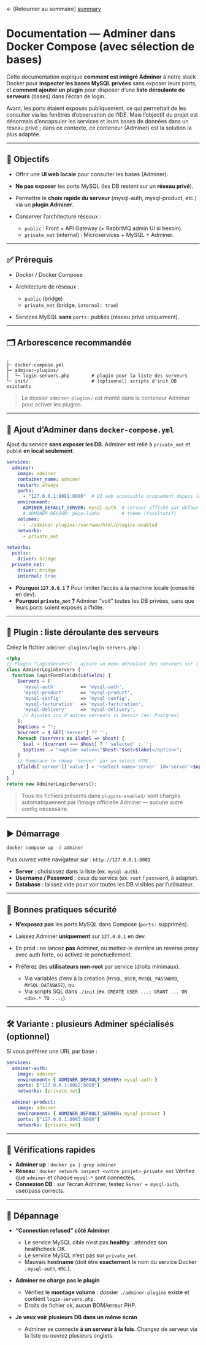 ← [Retourner au sommaire] [summary]


# Documentation — Adminer dans Docker Compose (avec sélection de bases)

Cette documentation explique **comment est intégré Adminer** à notre stack Docker pour **inspecter les bases MySQL privées** sans exposer leurs ports, et **comment ajouter un plugin** pour disposer d’une **liste déroulante de serveurs** (bases) dans l’écran de login.

Avant, les ports étaient exposés publiquement, ce qui permettait de les consulter via les fenêtres d’observation de l’IDE. Mais l’objectif du projet est désormais d’encapsuler les services et leurs bases de données dans un réseau privé ; dans ce contexte, ce conteneur (Adminer) est la solution la plus adaptée.

---

## 🎯 Objectifs

* Offrir une **UI web locale** pour consulter les bases (Adminer).
* **Ne pas exposer** les ports MySQL (les DB restent sur un **réseau privé**).
* Permettre le **choix rapide du serveur** (mysql-auth, mysql-product, etc.) via un **plugin Adminer**.
* Conserver l’architecture réseaux :

    * `public` : Front + API Gateway (+ RabbitMQ admin UI si besoin).
    * `private_net` (internal) : Microservices + MySQL + Adminer.

---

## ✅ Prérequis

* Docker / Docker Compose
* Architecture de réseaux :

    * `public` (bridge)
    * `private_net` (bridge, `internal: true`)
* Services MySQL **sans** `ports:` publiés (réseau privé uniquement).

---

## 🗂️ Arborescence recommandée

```
.
├─ docker-compose.yml
├─ adminer-plugins/
│  └─ login-servers.php        # plugin pour la liste des serveurs
└─ init/                       # (optionnel) scripts d’init DB existants
```

> Le dossier `adminer-plugins/` est monté dans le conteneur Adminer pour activer les plugins.

---

## 🧩 Ajout d’Adminer dans `docker-compose.yml`

Ajout du service **sans exposer les DB**. Adminer est relié à `private_net` et publié **en local seulement**.

```yaml
services:
  adminer:
    image: adminer
    container_name: adminer
    restart: always
    ports:
      - "127.0.0.1:8081:8080"  # UI web accessible uniquement depuis la machine locale
    environment:
      ADMINER_DEFAULT_SERVER: mysql-auth  # serveur affiché par défaut (facultatif)
      # ADMINER_DESIGN: pepa-linha        # thème (facultatif)
    volumes:
      - ./adminer-plugins:/var/www/html/plugins-enabled
    networks:
      - private_net

networks:
  public:
    driver: bridge
  private_net:
    driver: bridge
    internal: true
```

* **Pourquoi `127.0.0.1` ?** Pour limiter l’accès à la machine locale (conseillé en dev).
* **Pourquoi `private_net` ?** Adminer “voit” toutes les DB privées, sans que leurs ports soient exposés à l’hôte.

---

## 🧠 Plugin : liste déroulante des serveurs

Créez le fichier `adminer-plugins/login-servers.php` :

```php
<?php
// Plugin "LoginServers" : ajoute un menu déroulant des serveurs sur l'écran de login Adminer.
class AdminerLoginServers {
  function loginFormFields(&$fields) {
    $servers = [
      'mysql-auth'         => 'mysql-auth',
      'mysql-product'      => 'mysql-product',
      'mysql-config'       => 'mysql-config',
      'mysql-facturation'  => 'mysql-facturation',
      'mysql-delivery'     => 'mysql-delivery',
      // Ajoutez ici d'autres serveurs si besoin (ex: Postgres)
    ];
    $options = "";
    $current = $_GET['server'] ?? '';
    foreach ($servers as $label => $host) {
      $sel = ($current === $host) ? ' selected' : '';
      $options .= "<option value=\"$host\"$sel>$label</option>";
    }
    // Remplace le champ 'server' par un select HTML.
    $fields['server']['value'] = "<select name='server' id='server'>$options</select>";
  }
}
return new AdminerLoginServers();
```

> Tous les fichiers présents dans `plugins-enabled/` sont chargés automatiquement par l’image officielle Adminer — aucune autre config nécessaire.

---

## ▶️ Démarrage

```bash
docker compose up -d adminer
```

Puis ouvrez votre navigateur sur :
`http://127.0.0.1:8081`

* **Server** : choisissez dans la liste (ex. `mysql-auth`).
* **Username / Password** : ceux du service (ex. `root` / `password`, à adapter).
* **Database** : laissez vide pour voir toutes les DB visibles par l’utilisateur.

---

## 🔐 Bonnes pratiques sécurité

* **N’exposez pas** les ports MySQL dans Compose (`ports:` supprimés).
* Laissez Adminer **uniquement** sur `127.0.0.1` en dev.
* En prod : ne lancez **pas** Adminer, ou mettez-le derrière un reverse proxy avec auth forte, ou activez-le ponctuellement.
* Préférez des **utilisateurs non-root** par service (droits minimaux).

    * Via variables d’env à la création (`MYSQL_USER`, `MYSQL_PASSWORD`, `MYSQL_DATABASE`), ou
    * Via scripts SQL dans `./init` (ex. `CREATE USER ...; GRANT ... ON <db>.* TO ...;`).

---

## 🛠️ Variante : plusieurs Adminer spécialisés (optionnel)

Si vous préférez une URL par base :

```yaml
services:
  adminer-auth:
    image: adminer
    environment: { ADMINER_DEFAULT_SERVER: mysql-auth }
    ports: ["127.0.0.1:8082:8080"]
    networks: [private_net]

  adminer-product:
    image: adminer
    environment: { ADMINER_DEFAULT_SERVER: mysql-product }
    ports: ["127.0.0.1:8083:8080"]
    networks: [private_net]
```

---

## 🧪 Vérifications rapides

* **Adminer up** : `docker ps | grep adminer`
* **Réseau** : `docker network inspect <votre_projet>_private_net`
  Vérifiez que `adminer` et chaque `mysql-*` sont connectés.
* **Connexion DB** : sur l’écran Adminer, testez `Server = mysql-auth`, user/pass corrects.

---

## 🐞 Dépannage

* **“Connection refused” côté Adminer**

    * Le service MySQL cible n’est pas **healthy** : attendez son healthcheck OK.
    * Le service MySQL n’est pas sur `private_net`.
    * Mauvais **hostname** (doit être **exactement** le nom du service Docker : `mysql-auth`, etc.).
* **Adminer ne charge pas le plugin**

    * Vérifiez le **montage volume** : dossier `./adminer-plugins` existe et contient `login-servers.php`.
    * Droits de fichier ok, aucun BOM/erreur PHP.
* **Je veux voir plusieurs DB dans un même écran**

    * Adminer se connecte **à un serveur à la fois**. Changez de serveur via la liste ou ouvrez plusieurs onglets.


[summary]: ../README.md
